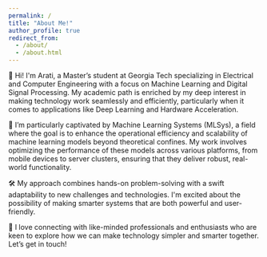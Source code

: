 ```yaml
---
permalink: /
title: "About Me!"
author_profile: true
redirect_from: 
  - /about/
  - /about.html
---
```



🌟 Hi! I'm Arati, a Master’s student at Georgia Tech specializing in Electrical and Computer Engineering with a focus on Machine Learning and Digital Signal Processing. My academic path is enriched by my deep interest in making technology work seamlessly and efficiently, particularly when it comes to applications like Deep Learning and Hardware Acceleration.

🔧  I’m particularly captivated by Machine Learning Systems (MLSys), a field where the goal is to enhance the operational efficiency and scalability of machine learning models beyond theoretical confines. My work involves optimizing the performance of these models across various platforms, from mobile devices to server clusters, ensuring that they deliver robust, real-world functionality.

🛠️ My approach combines hands-on problem-solving with a swift adaptability to new challenges and technologies. I'm excited about the possibility of making smarter systems that are both powerful and user-friendly.

🚀 I love connecting with like-minded professionals and enthusiasts who are keen to explore how we can make technology simpler and smarter together. Let’s get in touch!

